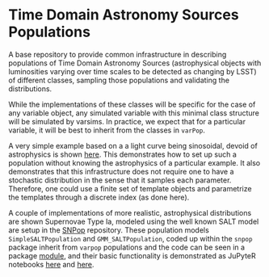 # Time Domain Astronomy Sources Populations
A base repository to provide common infrastructure in describing populations of Time Domain Astronomy Sources (astrophysical objects with luminosities varying over time scales to be detected as changing by LSST) of different classes, sampling those populations and validating the distributions.

While the implementations of these classes will be specific for the case of any variable object, any simulated variable with this minimal class structure will be simulated by varsims. In practice, we expect that for a particular variable, it will be best to inherit from the classes in `varPop`. 

A very simple example based on a a light curve being sinosoidal, devoid of astrophysics is shown [here](./examples/Demo_Population.ipynb). This demonstrates how to set up such a population without knowing the astrophysics of a particular example. It also demonstrates that this infrastructure does not require one to have a stochastic distribution in the sense that it samples each parameter. Therefore, one could use a finite set of template objects and parametrize the templates through a discrete index (as done here).

A couple of implementations of more realistic, astrophysical distributions are shown Supernovae Type Ia, modeled using the well known SALT model are setup in the [SNPop](https://github.com/rbiswas4/SNPop) repository. These population models `SimpleSALTPopulation` and `GMM_SALTPopulation`, coded up within the `snpop` package inherit from `varpop` populations and the code can be seen in a package [module](https://github.com/rbiswas4/SNPop/blob/master/snpop/saltpop.py), and their basic functionality is demonstrated as JuPyteR notebooks [here](https://github.com/rbiswas4/SNPop/blob/master/Examples/Demo_Gmm.ipynb) and [here](https://github.com/rbiswas4/SNPop/blob/master/Examples/Demo_SimpleSALTPopulation.ipynb). 


